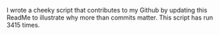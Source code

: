I wrote a cheeky script that contributes to my Github by updating this ReadMe to illustrate why more than commits matter. This script has run 3415 times.